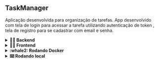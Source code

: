 ## TaskManager

Aplicação desenvolvida para organização de tarefas. App desenvolvido com tela de login para acessar a tarefa utilizando autenticação de token , tela de registro para se cadastrar com email e senha.

<details>
  <summary>
    <strong> 👩‍💻 Backend </strong>
  </summary>

  - Construição de uma _API Node Express_ utilizando o _Typescript_

  - Aplicação de arquitetura _MSC_ (Camada de Controller e Service)

  - Utilização do bando de dados **Postgres** com ORM **Prisma**

  - Criação de endpoints no padrão _REST_

  - Autenticação dos dados com token utilizando _JWT_

  > Documentação: [Clique aqui](https://github.com/Adriana-coderstar/taskManager/blob/main/backend/README.md)

</details>

<details>
  <summary>
    <strong> 👩‍💻 Frontend </strong>
  </summary>

  - Aplicação desenvolvida utilizando _React_ 

  - Requisição api com a biblioteca _Axios_ 

  - Estilização usando a lib _Styled-Components_
  
 > Dcoumentação: [Clique aqui](https://github.com/Adriana-coderstar/taskManager/blob/main/frontend/README.md)

</details>
  

<details>
  <summary>
    <strong> :whale2: Rodando Docker </strong>
  </summary>
  
  1. Clone o repositório
      - `git clone git@github.com:Adriana-coderstar/taskManager.git`
        
  2. Na pasta raíz do projeto no terminal utilizar o comando:
      - `docker-compose up -d --build`
  
  3. Url frontend:
      - ` http://localhost:3000`
   
</details>

<details>
  <summary>
    <strong> ⌨️ Rodando local </strong>
  </summary>
  
      
  1. Necessário ter __Node__ instalado.
  
  2. Instale as dependências backend
      - `cd backend`
      - `npm install`
    
  3. Configurando variável de ambiente:
      - Modificar o arquivo `.envExemple` para `.env`

      - Alterar DATABASE_URL="postegres://`USER`:`PASSWORD`@`HOST`:`PORT`/`NAME_DATABASE`"

  4. Dentro da pasta backend tem docker-compose.yml para rodar o banco de dados, nele é necessario configurar as environment conforme abaixo:
     -  POSTGRES_USER=`USER`
     -  POSTGRES_PASSWORD=`PASSWORD`
     -  POSTGRES_DB=`NAME_DATABASE`
     
  5. Rodar docker-compose do banco de dados:
     - `docker-compose up`
     
  6. Em outro terminal na pasta __backend__ rodar aplicação, esse comando automaticamente configura o __Prisma__ e roda as migratios conforme o script no package.json:
     - `npm start`
     
  7. Instale as dependências frontend:
      - `cd frontend`
      - `npm install`
    
  8. Rodar o comando:
      - `npm start`
    
  10. Url frontend: ` http://localhost:3000`
   
</details>

